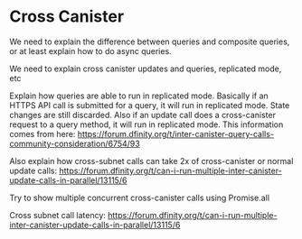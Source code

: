 # Cross Canister

We need to explain the difference between queries and composite queries, or at least explain how to do async queries.

We need to explain cross canister updates and queries, replicated mode, etc

Explain how queries are able to run in replicated mode. Basically if an HTTPS API call is submitted for a query, it will run in replicated mode. State changes are still discarded. Also if an update call does a cross-canister request to a query method, it will run in replicated mode. This information comes from here: https://forum.dfinity.org/t/inter-canister-query-calls-community-consideration/6754/93

Also explain how cross-subnet calls can take 2x of cross-canister or normal update calls: https://forum.dfinity.org/t/can-i-run-multiple-inter-canister-update-calls-in-parallel/13115/6

Try to show multiple concurrent cross-canister calls using Promise.all

Cross subnet call latency: https://forum.dfinity.org/t/can-i-run-multiple-inter-canister-update-calls-in-parallel/13115/6
